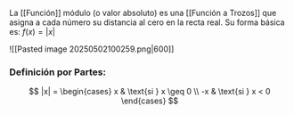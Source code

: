 La [[Función]] módulo (o valor absoluto) es una [[Función a Trozos]] que asigna a cada número su distancia al cero en la recta real. Su forma básica es: $f(x) = |x|$

![[Pasted image 20250502100259.png|600]]
### Definición por Partes:
$$
|x| = 
\begin{cases} 
x & \text{si } x \geq 0 \\
-x & \text{si } x < 0 
\end{cases}
$$

